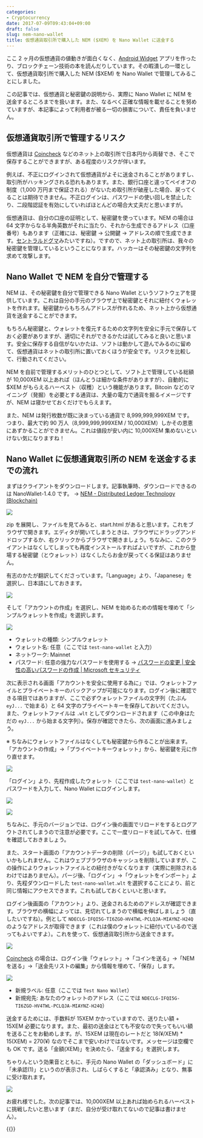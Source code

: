 ```yaml
---
categories:
- Cryptocurrency
date: 2017-07-09T09:43:04+09:00
draft: false
slug: nem-nano-wallet
title: 仮想通貨取引所で購入した NEM ($XEM) を Nano Wallet に送金する
---
```


ここ 2 ヶ月の仮想通貨の値動きが面白くなく、[Android Widget](/archives/coinchecker-android-widget/) アプリを作ったり、ブロックチェーン技術の本を読んだりしています。その暇潰しの一環として、仮想通貨取引所で購入した NEM ($XEM) を Nano Wallet で管理してみることにしました。

この記事では、仮想通貨と秘密鍵の説明から、実際に Nano Wallet に NEM を送金するところまでを扱います。また、なるべく正確な情報を載せることを努めていますが、本記事によって利用者が被る一切の損害について、責任を負いません。

## 仮想通貨取引所で管理するリスク

仮想通貨は [Coincheck](https://coincheck.com/?c=h_3cAbRPgrw) などのネット上の取引所で日本円から両替でき、そこで保存することができますが、ある程度のリスクが伴います。

例えば、不正にログインされて仮想通貨がよそに送金されることがありますし、取引所がハッキングされる恐れもあります。また、銀行口座と違ってペイオフの制度（1,000 万円まで保証される）がないため取引所が破産した場合、戻ってくることは期待できません。不正ログインは、パスワードの使い回しを禁止したり、二段階認証を有効にしていればほとんどの場合大丈夫だと思いますが。

仮想通貨は、自分の口座の証明として、秘密鍵を使っています。NEM の場合は 64 文字からなる半角英数がそれに当たり、それから生成できるアドレス（口座番号）もあります（正確には、秘密鍵 → 公開鍵 → アドレスの順で生成できます。[セントラルドグマ](/archives/5292/)みたいですね）。ですので、ネット上の取引所は、我々の秘密鍵を管理しているということになります。ハッカーはその秘密鍵の文字列を求めて攻撃します。

## Nano Wallet で NEM を自分で管理する

NEM は、その秘密鍵を自分で管理できる Nano Wallet というソフトウェアを提供しています。これは自分の手元のブラウザ上で秘密鍵とそれに紐付くウォレットを作れます。秘密鍵からもちろんアドレスが作れるため、ネット上から仮想通貨を送金することができます。

もちろん秘密鍵と、ウォレットを復元するための文字列を安全に手元で保存しておく必要がありますが、適切にそれができるかたは試してみると良いと思います。安全に保存する自信がないかたは、ソフトは動かして遊んでみるのに留めて、仮想通貨はネットの取引所に置いておくほうが安全です。リスクを比較して、行動されてください。

NEM を自前で管理するメリットのひとつとして、ソフト上で管理している総額が 10,000XEM 以上あれば（ほんとうは細かな条件がありますが）、自動的に $XEM がもらえるハーベスト（収穫）という機能があります。Bitcoin などのマイニング（発掘）を必要とする通貨は、大量の電力で通貨を掘るイメージですが、NEM は寝かせておくだけでもらえます。

また、NEM は発行枚数が既に決まっている通貨で 8,999,999,999XEM です。つまり、最大で約 90 万人（8,999,999,999XEM / 10,000XEM）しかその恩恵にあずかることができません。これは値段が安い内に 10,000XEM 集めないといけない気になりますね！

## Nano Wallet に仮想通貨取引所の NEM を送金するまでの流れ

まずはクライアントをダウンロードします。記事執筆時、ダウンロードできるのは NanoWallet-1.4.0 です。 → [NEM - Distributed Ledger Technology (Blockchain)](https://www.nem.io/install.html)

[![](/images/2017/07/nano-wallet-1.png)](/images/2017/07/nano-wallet-1.png)

zip を展開し、ファイルを見てみると、start.html があると思います。これをブラウザで開きます。エディタが開いてしまうときは、ブラウザにドラッグアンドドロップするか、右クリックからブラウザで開きましょう。ちなみに、このクライアントはなくしてしまっても再度インストールすればよいですが、これから登場する秘密鍵（とウォレット）はなくしたらお金が戻ってくる保証はありません。

有志のかたが翻訳してくださっています。「Language」より、「Japanese」を選択し、日本語にしておきます。

[![](/images/2017/07/nano-wallet-2.png)](/images/2017/07/nano-wallet-2.png)

そして「アカウントの作成」を選択し、NEM を始めるための情報を埋めて「シンプルウォレットを作成」を選択します。

[![](/images/2017/07/nano-wallet-3.png)](/images/2017/07/nano-wallet-3.png)

- ウォレットの種類: シンプルウォレット
- ウォレット名: 任意（ここでは `test-nano-wallet` と入力）
- ネットワーク: Mainnet
- パスワード: 任意の強力なパスワードを使用する → [パスワードの変更 | 安全性の高いパスワードの作成 | Microsoft セキュリティ](https://www.microsoft.com/ja-jp/safety/online-privacy/passwords-create.aspx)

次に表示される画面「アカウントを安全に使用する為に」では、ウォレットファイルとプライベートキーのバックアップが可能になります。ログイン後に確認できる項目ではありますが、ここで必ずウォレットファイルの文字列（たぶん `eyJ...` で始まる）と 64 文字のプライベートキーを保存しておいてください。また、ウォレットファイルは `.wlt` としてダウンロードされます（この中身はただの `eyJ...` から始まる文字列）。保存が確認できたら、次の画面に進みましょう。

※ ちなみにウォレットファイルはなくしても秘密鍵から作ることが出来ます。「アカウントの作成」→「プライベートキーウォレット」から、秘密鍵を元に作り直せます。

[![](/images/2017/07/nano-wallet-4.png)](/images/2017/07/nano-wallet-4.png)

「ログイン」より、先程作成したウォレット（ここでは `test-nano-wallet`）とパスワードを入力して、Nano Wallet にログインします。

[![](/images/2017/07/nano-wallet-5.png)](/images/2017/07/nano-wallet-5.png)

[![](/images/2017/07/nano-wallet-6.png)](/images/2017/07/nano-wallet-6.png)

ちなみに、手元のバージョンでは、ログイン後の画面でリロードをするとログアウトされてしまうので注意が必要です。ここで一度リロードを試してみて、仕様を確認しておきましょう。

また、スタート画面の「アカウントデータの削除（パージ）」も試しておくといいかもしれません。これはウェブブラウザのキャッシュを削除していますが、この操作によりウォレットファイルとの紐付きがなくなります（実際に削除されるわけではありません）。パージ後、「ログイン」→「ウォレットをインポート」より、先程ダウンロードした `test-nano-wallet.wlt` を選択することにより、前と同じ情報にアクセスできます。これも試しておくといいと思います。

ログイン後画面の「アカウント」より、送金されるためのアドレスが確認できます。ブラウザの横幅によっては、見切れてしまうので横幅を伸ばしましょう（直したいですね）。例として `NDECLG-IFQI5G-TI6ZGO-HV4TWL-PCLQJA-MIAYNZ-H24Q` のようなアドレスが取得できます（これは僕のウォレットに紐付いているので送ってもよいですよ）。これを使って、仮想通貨取引所から送金できます。

[![](/images/2017/07/nano-wallet-7.png)](/images/2017/07/nano-wallet-7.png)

[Coincheck](https://coincheck.com/?c=h_3cAbRPgrw) の場合は、ログイン後「ウォレット」→「コインを送る」→「NEMを送る」→「送金先リストの編集」から情報を埋めて、「保存」します。

[![](/images/2017/07/nano-wallet-8.png)](/images/2017/07/nano-wallet-8.png)

- 新規ラベル: 任意（ここでは `Test Nano Wallet`）
- 新規宛先: あなたのウォレットのアドレス（ここでは `NDECLG-IFQI5G-TI6ZGO-HV4TWL-PCLQJA-MIAYNZ-H24Q`）

送金するためには、手数料が 15XEM かかっていますので、送りたい額 + 15XEM 必要になります。また、最初の送金はとても不安なので失ってもいい額を送ることをお勧めします。が、15XEM は現在のレートだと 18(¥/XEM) * 15(XEM) = 270(¥) なのでそこまで安いわけではないです。メッセージは空欄でも OK です。送る「金額(XEM)」を決めたら、「送金する」を選択します。

ちゃりんという効果音とともに、手元の Nano Wallet の「ダッシュボード」に「未承認(1)」というのが表示され、しばらくすると「承認済み」となり、無事に受け取れます。

[![](/images/2017/07/nano-wallet-6.png)](/images/2017/07/nano-wallet-6.png)

お疲れ様でした。次の記事では、10,000XEM 以上あれば始められるハーベストに挑戦したいと思います（まだ、自分が受け取れてないので記事は書けません）。

{{<cryptocurrency>}}